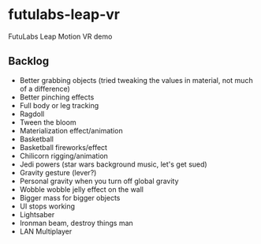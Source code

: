 # futulabs-leap-vr
FutuLabs Leap Motion VR demo

## Backlog
- Better grabbing objects (tried tweaking the values in material, not much of a difference)
- Better pinching effects
- Full body or leg tracking
- Ragdoll
- Tween the bloom
- Materialization effect/animation
- Basketball
- Basketball fireworks/effect
- Chilicorn rigging/animation
- Jedi powers (star wars background music, let's get sued)
- Gravity gesture (lever?)
- Personal gravity when you turn off global gravity
- Wobble wobble jelly effect on the wall
- Bigger mass for bigger objects
- UI stops working
- Lightsaber
- Ironman beam, destroy things man
- LAN Multiplayer